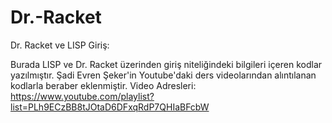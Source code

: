# Dr.-Racket
Dr. Racket ve LISP Giriş:

Burada LISP ve Dr. Racket üzerinden giriş niteliğindeki bilgileri içeren kodlar yazılmıştır.
Şadi Evren Şeker'in Youtube'daki ders videolarından alıntılanan kodlarla beraber eklenmiştir.
Video Adresleri: https://www.youtube.com/playlist?list=PLh9ECzBB8tJOtaD6DFxqRdP7QHIaBFcbW
